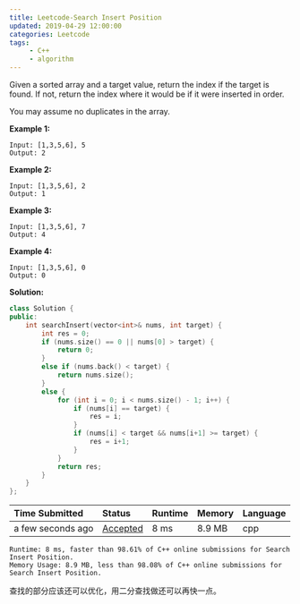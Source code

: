 ```yaml
---
title: Leetcode-Search Insert Position
updated: 2019-04-29 12:00:00
categories: Leetcode
tags:
     - C++
     - algorithm
---
```


Given a sorted array and a target value, return the index if the target is found. If not, return the index where it would be if it were inserted in order.

<!-- more -->

You may assume no duplicates in the array.

**Example 1:**

```
Input: [1,3,5,6], 5
Output: 2
```

**Example 2:**

```
Input: [1,3,5,6], 2
Output: 1
```

**Example 3:**

```
Input: [1,3,5,6], 7
Output: 4
```

**Example 4:**

```
Input: [1,3,5,6], 0
Output: 0
```

**Solution:**

```c++
class Solution {
public:
    int searchInsert(vector<int>& nums, int target) {
        int res = 0;
        if (nums.size() == 0 || nums[0] > target) {
            return 0;
        }
        else if (nums.back() < target) {
            return nums.size();
        }
        else {
            for (int i = 0; i < nums.size() - 1; i++) {
                if (nums[i] == target) {
                    res = i;
                }
                if (nums[i] < target && nums[i+1] >= target) {
                    res = i+1;
                }
            }
            return res;
        }
    }
};
```

| Time Submitted    | Status                                                       | Runtime | Memory | Language |
| :---------------- | :----------------------------------------------------------- | :------ | :----- | :------- |
| a few seconds ago | [Accepted](https://leetcode.com/submissions/detail/225636350/) | 8 ms    | 8.9 MB | cpp      |

```
Runtime: 8 ms, faster than 98.61% of C++ online submissions for Search Insert Position.
Memory Usage: 8.9 MB, less than 98.08% of C++ online submissions for Search Insert Position.
```

查找的部分应该还可以优化，用二分查找做还可以再快一点。
